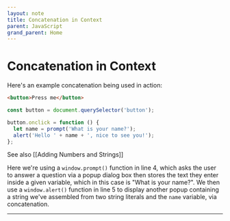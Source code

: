 ```yaml
---
layout: note
title: Concatenation in Context
parent: JavaScript
grand_parent: Home
---
```


# Concatenation in Context

Here's an example concatenation being used in action:

```html
<button>Press me</button>
```

```js
const button = document.querySelector('button');

button.onclick = function () {
  let name = prompt('What is your name?');
  alert('Hello ' + name + ', nice to see you!');
};
```

See also [[Adding Numbers and Strings]]

Here we're using a `window.prompt()` function in line 4, which asks the user to answer a question via a popup dialog box then stores the text they enter inside a given variable, which in this case is "What is your name?". We then use a `window.alert()` function in line 5 to display another popup containing a string we've assembled from two string literals and the `name` variable, via concatenation.

---
